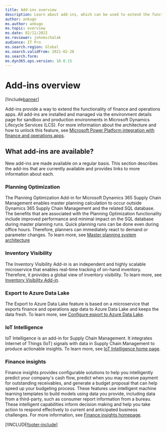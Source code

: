 ```yaml
---
title: Add-ins overview
description: Learn about add-ins, which can be used to extend the functionality of finance and operations apps, including overviews of various add-ins.
author: ankugo
ms.author: ankugo
ms.topic: overview
ms.date: 02/11/2022
ms.reviewer: johnmichalak
audience: IT Pro
ms.search.region: Global
ms.search.validFrom: 2021-02-28
ms.search.form:
ms.dyn365.ops.version: 10.0.15
---
```


# Add-ins overview

[!include[banner](../includes/banner.md)]

Add-ins provide a way to extend the functionality of finance and operations apps. All add-ins are installed and managed via the environment details page for sandbox and production environments in Microsoft Dynamics Lifecycle Services (LCS). For more information about the architecture and how to unlock this feature, see [Microsoft Power Platform integration with finance and operations apps](overview.md).

## What add-ins are available?

New add-ins are made available on a regular basis. This section describes the add-ins that are currently available and provides links to more information about each.

### Planning Optimization

The Planning Optimization Add-in for Microsoft Dynamics 365 Supply Chain Management enables master planning calculation to occur outside Dynamics 365 Supply Chain Management and the related SQL database. The benefits that are associated with the Planning Optimization functionality include improved performance and minimal impact on the SQL database during master planning runs. Quick planning runs can be done even during office hours. Therefore, planners can immediately react to demand or parameter changes. To learn more, see [Master planning system architecture](../../../supply-chain/master-planning/master-planning-architecture.md)

### Inventory Visibility

The Inventory Visibility Add-in is an independent and highly scalable microservice that enables real-time tracking of on-hand inventory. Therefore, it provides a global view of inventory visibility. To learn more, see [Inventory Visibility Add-in](../../../supply-chain/inventory/inventory-visibility.md).

### Export to Azure Data Lake

The Export to Azure Data Lake feature is based on a microservice that exports finance and operations app data to Azure Data Lake and keeps the data fresh. To learn more, see [Configure export to Azure Data Lake](../data-entities/configure-export-data-lake.md).

### IoT Intelligence

IoT Intelligence is an add-in for Supply Chain Management. It integrates Internet of Things (IoT) signals with data in Supply Chain Management to produce actionable insights. To learn more, see [IoT Intelligence home page](../../../supply-chain/iot/iot-intelligence-home-page.md).

### Finance insights

Finance insights provides configurable solutions to help you intelligently predict your company's cash flow, predict when you may receive payment for outstanding receivables, and generate a budget proposal that can help speed up your budgeting process. These features use intelligent machine learning templates to build models using data you provide, including data from a third-party, such as consumer report information from a bureau. These intelligent capabilities inform decision making and help you take action to respond effectively to current and anticipated business challenges. For more information, see [Finance insights homepage](../../../finance/finance-insights/finance-insights-home-page.md).

[!INCLUDE[footer-include](../../../includes/footer-banner.md)]

